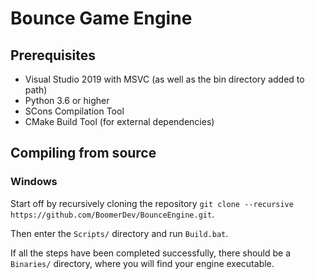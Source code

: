 # Bounce Game Engine

## Prerequisites
- Visual Studio 2019 with MSVC (as well as the bin directory added to path)
- Python 3.6 or higher
- SCons Compilation Tool
- CMake Build Tool (for external dependencies)

## Compiling from source
### Windows
Start off by recursively cloning the repository
`git clone --recursive https://github.com/BoomerDev/BounceEngine.git`.

Then enter the `Scripts/` directory and run `Build.bat`.

If all the steps have been completed successfully, there should be a `Binaries/` directory, where you will find your engine executable.
